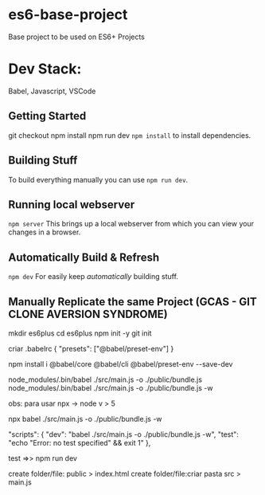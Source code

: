 # es6-base-project
Base project to be used on ES6+ Projects

# Dev Stack:
Babel, Javascript, VSCode

## Getting Started
git checkout
npm install
npm run dev
`npm install` to install dependencies.

## Building Stuff
To build everything manually you can use `npm run dev`.

## Running local webserver
`npm server`
This brings up a local webserver from which you can view your changes in a browser.

## Automatically Build & Refresh
`npm dev`
For easily keep *automatically* building stuff.


## Manually Replicate the same Project (GCAS - GIT CLONE AVERSION SYNDROME)

mkdir es6plus
cd es6plus
npm init -y
git init

criar .babelrc
{
"presets": ["@babel/preset-env"]
}

npm install i @babel/core @babel/cli @babel/preset-env --save-dev

node_modules/.bin/babel ./src/main.js -o ./public/bundle.js
node_modules/.bin/babel ./src/main.js -o ./public/bundle.js -w

obs: para usar npx -> node v > 5

npx babel ./src/main.js -o ./public/bundle.js -w

"scripts": {
  "dev": "babel ./src/main.js -o ./public/bundle.js -w",
  "test": "echo \"Error: no test specified\" && exit 1"
},

test =>> npm run dev

create folder/file: public > index.html
create folder/file:criar pasta src > main.js
